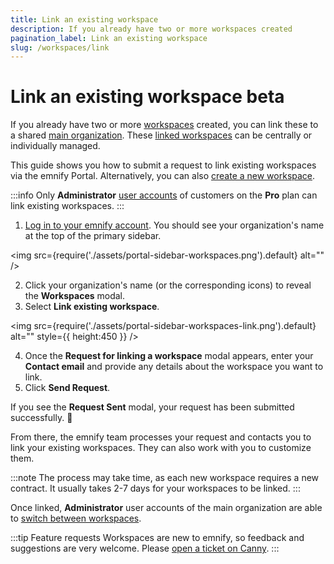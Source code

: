 ```yaml
---
title: Link an existing workspace
description: If you already have two or more workspaces created
pagination_label: Link an existing workspace
slug: /workspaces/link
---
```


# Link an existing workspace <span className="theme-doc-version-badge badge badge--primary beta">beta</span>

If you already have two or more [workspaces](/glossary#workspace) created, you can link these to a shared [main organization](/glossary#main-organization).
These [linked workspaces](/glossary#linked-workspaces) can be centrally or individually managed.

This guide shows you how to submit a request to link existing workspaces via the emnify Portal.
Alternatively, you can also [create a new workspace](/workspaces/create).

:::info
Only **Administrator** [user accounts](/glossary#user-account) of customers on the **Pro** plan can link existing workspaces.
:::

1. [Log in to your emnify account](https://portal.emnify.com/sign).
You should see your organization's name at the top of the primary sidebar.

<img
  src={require('./assets/portal-sidebar-workspaces.png').default}
  alt=""
/>

2. Click your organization's name (or the corresponding icons) to reveal the **Workspaces** modal.
3. Select **Link existing workspace**.

<img
  src={require('./assets/portal-sidebar-workspaces-link.png').default}
  alt=""
  style={{ height:450 }}
/>

4. Once the **Request for linking a workspace** modal appears, enter your **Contact email** and provide any details about the workspace you want to link.
5. Click **Send Request**.

If you see the **Request Sent** modal, your request has been submitted successfully. 🎉

From there, the emnify team processes your request and contacts you to link your existing workspaces.
They can also work with you to customize them.

:::note
The process may take time, as each new workspace requires a new contract.
It usually takes 2-7 days for your workspaces to be linked.
:::

Once linked, **Administrator** user accounts of the main organization are able to [switch between workspaces](/workspaces/switch).

:::tip Feature requests
Workspaces are new to emnify, so feedback and suggestions are very welcome.
Please [open a ticket on Canny](https://emnify.canny.io/).
:::

